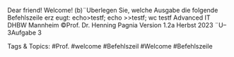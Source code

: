 Dear friend!
Welcome!
(b)¨Uberlegen Sie, welche Ausgabe die folgende Befehlszeile erz eugt:
echo>testf; echo >>testf; wc testf
Advanced IT DHBW Mannheim ©Prof. Dr. Henning Pagnia Version 1.2a Herbst 2023 ¨U–3Aufgabe 3

   Tags & Topics:
   #Prof.
   #welcome
   #Befehlszeil
   #Welcome
   #Befehlszeile